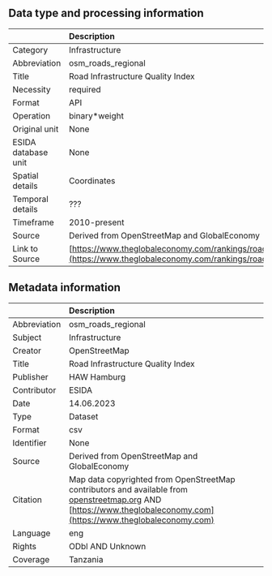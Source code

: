## Data type and processing information 

|                     | Description                                                                                                          |
|:--------------------|:---------------------------------------------------------------------------------------------------------------------|
| Category            | Infrastructure                                                                                                       |
| Abbreviation        | osm_roads_regional                                                                                                   |
| Title               | Road Infrastructure Quality Index                                                                                    |
| Necessity           | required                                                                                                             |
| Format              | API                                                                                                                  |
| Operation           | binary*weight                                                                                                        |
| Original unit       | None                                                                                                                 |
| ESIDA database unit | None                                                                                                                 |
| Spatial details     | Coordinates                                                                                                          |
| Temporal details    | ???                                                                                                                  |
| Timeframe           | 2010-present                                                                                                         |
| Source              | Derived from OpenStreetMap and GlobalEconomy                                                                         |
| Link to Source      | [https://www.theglobaleconomy.com/rankings/roads_quality/](https://www.theglobaleconomy.com/rankings/roads_quality/) |

## Metadata information 

|              | Description                                                                                                                                                                             |
|:-------------|:----------------------------------------------------------------------------------------------------------------------------------------------------------------------------------------|
| Abbreviation | osm_roads_regional                                                                                                                                                                      |
| Subject      | Infrastructure                                                                                                                                                                          |
| Creator      | OpenStreetMap                                                                                                                                                                           |
| Title        | Road Infrastructure Quality Index                                                                                                                                                       |
| Publisher    | HAW Hamburg                                                                                                                                                                             |
| Contributor  | ESIDA                                                                                                                                                                                   |
| Date         | 14.06.2023                                                                                                                                                                              |
| Type         | Dataset                                                                                                                                                                                 |
| Format       | csv                                                                                                                                                                                     |
| Identifier   | None                                                                                                                                                                                    |
| Source       | Derived from OpenStreetMap and GlobalEconomy                                                                                                                                            |
| Citation     | Map data copyrighted from OpenStreetMap contributors and available from [openstreetmap.org](openstreetmap.org) AND [https://www.theglobaleconomy.com](https://www.theglobaleconomy.com) |
| Language     | eng                                                                                                                                                                                     |
| Rights       | ODbl AND Unknown                                                                                                                                                                        |
| Coverage     | Tanzania                                                                                                                                                                                |